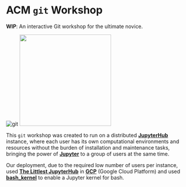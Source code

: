 # ACM `git` Workshop

**WIP**: An interactive Git workshop for the ultimate novice.

![git](https://git-scm.com/images/logo@2x.png) <img src="https://jupyter.org/assets/hublogo.svg" width="250"/>

This `git` workshop was created to run on a distributed [**JupyterHub**](https://jupyter.org/hub) instance, where each user has its own computational environments and resources without the burden of installation and maintenance tasks, bringing the power of [**Jupyter**](https://jupyter.org/) to a group of users at the same time.

Our deployment, due to the required low number of users per instance, used [**The Littlest JupyterHub**](https://github.com/jupyterhub/the-littlest-jupyterhub) in [**GCP**](https://cloud.google.com/) (Google Cloud Platform) and used [**bash_kernel**](https://github.com/takluyver/bash_kernel)  to enable a Jupyter kernel for bash.
